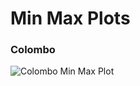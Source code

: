 # Min Max Plots

### Colombo

![Colombo Min Max Plot](C:\Users\ASUS\AppData\Local\Temp\weather_lk\charts\min_max_plot/Colombo.png)

